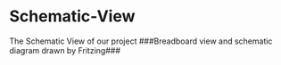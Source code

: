 # Schematic-View
The Schematic View of our project
###Breadboard view and schematic diagram drawn by Fritzing###
